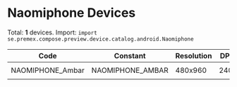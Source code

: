 # Naomiphone Devices

Total: **1** devices. Import: `import se.premex.compose.preview.device.catalog.android.Naomiphone`

| Code | Constant | Resolution | DPI | Compose Spec | Preview Usage |
|------|----------|------------|-----|-------------|---------------|
| NAOMIPHONE_Ambar | NAOMIPHONE_AMBAR | 480x960 | 240 | `spec:width=480px,height=960px,dpi=240` | `@Preview(device = Naomiphone.NAOMIPHONE_AMBAR)` |

<!-- Generated automatically. Do not edit manually. -->
